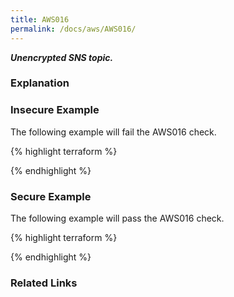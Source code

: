 ```yaml
---
title: AWS016
permalink: /docs/aws/AWS016/
---
```


***Unencrypted SNS topic.***

### Explanation






### Insecure Example

The following example will fail the AWS016 check.

{% highlight terraform %}



{% endhighlight %}



### Secure Example

The following example will pass the AWS016 check.

{% highlight terraform %}



{% endhighlight %}


### Related Links


